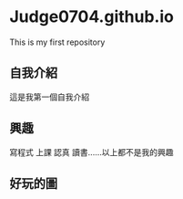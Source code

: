 # Judge0704.github.io
This is my first repository

## 自我介紹
這是我第一個自我介紹
## 興趣
寫程式  上課  認真  讀書......以上都不是我的興趣
## 好玩的圖
